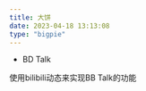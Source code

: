 ```yaml
---
title: 大饼
date: 2023-04-18 13:13:08
type: "bigpie"
---
```


- BD Talk
 
使用bilibili动态来实现BB Talk的功能
